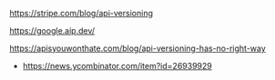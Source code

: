 https://stripe.com/blog/api-versioning

https://google.aip.dev/

https://apisyouwonthate.com/blog/api-versioning-has-no-right-way
* https://news.ycombinator.com/item?id=26939929